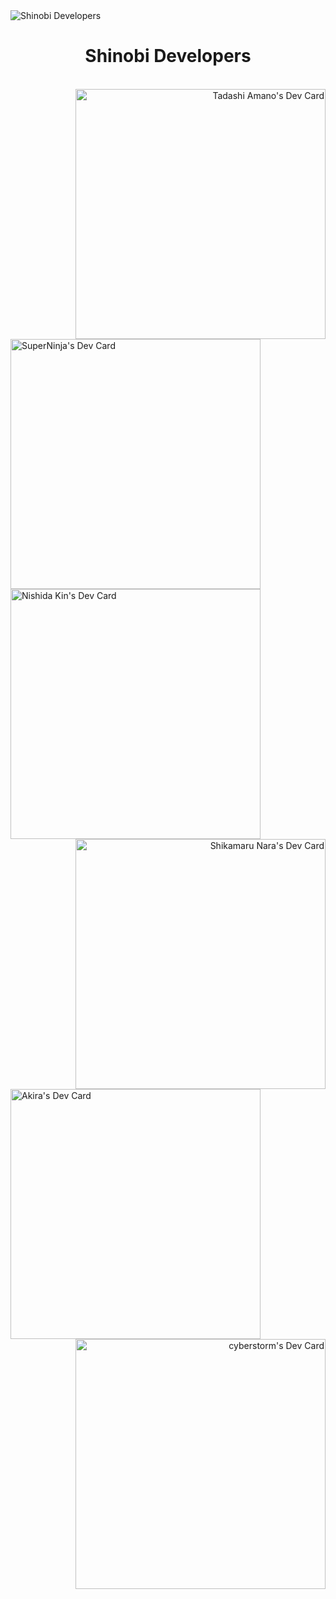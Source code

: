 <img src="https://user-images.githubusercontent.com/92864027/161680109-6e9d5ac2-b80d-47fb-ab62-85aa678cb8d8.jpg" alt="Shinobi Developers"/>
<h1 align="center">Shinobi Developers</h1>
<br>
<div>
<a href="https://app.daily.dev/Shinobi8894" align="right"><img align="right" src="https://user-images.githubusercontent.com/92864027/163390921-b83b2138-1b28-4311-b49b-7aa19cff9452.png" width="400" alt="Tadashi Amano's Dev Card"/></a>
<a href="https://app.daily.dev/superninja0119" align="left"><img align="left" src="https://user-images.githubusercontent.com/92864027/161986156-940387d3-42dd-4594-b03c-f3bb1c7713b7.png" width="400" alt="SuperNinja's Dev Card"/></a>
</div>
<br>
<br>
<br>
<br>
<br>
<br>
<br>
<br>
<br>
<br>
<br>
<br>
<br>
<br>
<br>
<br>
<br>
<br>
<br>
<br>
<br>
<br>
<br>
<br>
<br>
<br>
<br>
<br>
<div>  
<a href="https://app.daily.dev/Piranha20103" align="left"><img align="left" src="https://user-images.githubusercontent.com/92864027/161986265-dde4488b-1e92-447a-ac26-6599e737229e.png" width="400" alt="Nishida Kin's Dev Card"/></a>
<a href="https://app.daily.dev/ShikamaruNara" align="right"><img align="right" src="https://user-images.githubusercontent.com/92864027/162556777-7c5894e1-1630-419c-999b-364384f3c514.png" width="400" alt="Shikamaru Nara's Dev Card"/></a>
</div>
<br>
<br>
<br>
<br>
<br>
<br>
<br>
<br>
<br>
<br>
<br>
<br>
<br>
<br>
<br>
<br>
<br>
<br>
<br>
<br>
<br>
<br>
<br>
<br>
<br>
<br>
<br>
<img align="left" width="400" src="https://user-images.githubusercontent.com/92864027/162787825-6f5573e8-8a0f-4596-ae42-e90988e57194.png" alt="Akira's Dev Card"/>
<a href="https://app.daily.dev/CyberStorm2007" align="right"><img align="right" src="https://user-images.githubusercontent.com/92864027/166299655-c0dd4091-2e4a-4e85-af66-4bd467e95f2d.png" width="400" alt="cyberstorm's Dev Card"/></a>

